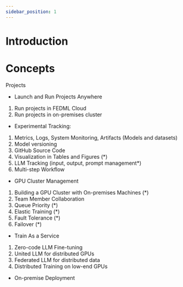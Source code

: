 ```yaml
---
sidebar_position: 1
---
```


# Introduction

# Concepts

Projects

- Launch and Run Projects Anywhere

1. Run projects in FEDML Cloud
2. Run projects in on-premises cluster

- Experimental Tracking:

1. Metrics, Logs, System Monitoring, Artifacts (Models and datasets)
2. Model versioning
3. GitHub Source Code
4. Visualization in Tables and Figures (\*)
5. LLM Tracking (input, output, prompt management\*)
6. Multi-step Workflow

- GPU Cluster Management

1. Building a GPU Cluster with On-premises Machines (\*)
2. Team Member Collaboration
3. Queue Priority (\*)
4. Elastic Training (\*)
5. Fault Tolerance (\*)
6. Failover (\*)

- Train As a Service

1. Zero-code LLM Fine-tuning
2. United LLM for distributed GPUs
3. Federated LLM for distributed data
4. Distributed Training on low-end GPUs

- On-premise Deployment
